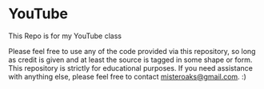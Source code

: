 # YouTube
This Repo is for my YouTube class

Please feel free to use any of the code provided via this repository, so long as credit is given and at least the source is tagged in some shape or form. This repository is strictly for educational purposes. If you need assistance with anything else, please feel free to contact misteroaks@gmail.com. :)
